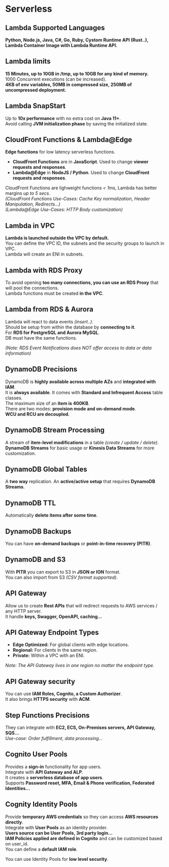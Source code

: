 # Serverless

## Lambda Supported Languages

**Python, Node.js, Java, C#, Go, Ruby, Cystom Runtime API (Rust..), Lambda Container Image with Lambda Runtime API.**

## Lambda limits

**15 Minutes, up to 10GB in /tmp, up to 10GB for any kind of memory.**  
1000 Concurrent executions (can be increased).  
**4KB of env variables, 50MB in compressed size, 250MB of uncompressed deployment.**

## Lambda SnapStart

Up to **10x performance** with no extra cost on **Java 11+**.  
Avoid calling **JVM initialization phase** by saving the initialized state.

## CloudFront Functions & Lambda@Edge

**Edge functions** for low latency serverless functions.  
- **CloudFront Functions** are in **JavaScript**. Used to change **viewer requests and responses**.
- **Lambda@Edge** in **NodeJS / Python**. Used to change **CloudFront requests and responses**.  

CloudFront Functions are lighweight functions *< 1ms*, Lambda has better margins *up to 5 secs*.   
*(CloudFront Functions Use-Cases: Cache Key normalization, Header Manipulation, Redirects...)*  
*(Lambda@Edge Use-Cases: HTTP Body customization)*

## Lambda in VPC

**Lambda is launched outside the VPC by default.**  
You can define the VPC ID, the subnets and the security groups to launch in VPC.  
Lambda will create an ENI in subnets.  

## Lambda with RDS Proxy

To avoid opening **too many connections, you can use an RDS Proxy** that will pool the connections.  
Lambda functions must be created **in the VPC**.

## Lambda from RDS & Aurora

Lambda will react to data events *(insert..)*.  
Should be setup from within the database by **connecting to it**.  
For **RDS for PostgreSQL and Aurora MySQL**.  
DB must have the same functions.  

*(Note: RDS Event Notifications does NOT offer access to data or data information)*

## DynamoDB Precisions

DynamoDB is **highly available across multiple AZs** and **integrated with IAM**.  
It is **always available**. It comes with **Standard and Infrequent Access** table classes.  
The maximum size of an **item is 400KB**.  
There are two modes: **provision mode and on-demand mode**.  
**WCU and RCU are decoupled.**

## DynamoDB Stream Processing

A stream of **item-level modifications** in a table *(create / update / delete)*.  
**DynamoDB Streams** for basic usage or **Kinesis Data Streams** for more customization.

## DynamoDB Global Tables

A **two way** replication. An **active/active setup** that requires **DynamoDB Streams**.

## DynamoDB TTL

Automatically **delete items after some time**.

## DynamoDB Backups

You can have **on-demand backups** or **point-in-time recovery (PITR)**.

## DynamoDB and S3

With **PITR** you can export to S3 in **JSON or ION** format.  
You can also import from S3 *(CSV format supported)*.

## API Gateway

Allow us to create **Rest APIs** that will redirect requests to AWS services / any HTTP server.  
It handle **keys, Swagger, OpenAPI, caching...**

## API Gateway Endpoint Types

- **Edge Optimized:** For global clients with edge locations.
- **Regional:** For clients in the same region.
- **Private:** Within a VPC with an ENI.

*Note: The API Gateway lives in one region no matter the endpoint type.*

## API Gateway security 

You can use **IAM Roles, Cognito, a Custom Authorizer**.  
It also brings **HTTPS security** with **ACM**.

## Step Functions Precisions

They can integrate with **EC2, ECS, On-Premises servers, API Gateway, SQS...**  
*Use-case: Order fulfillment, data processing...*

## Cognito User Pools

Provides a **sign-in** functionality for app users.  
Integrate with **API Gateway and ALP**.  
It creates a **serverless database of app users**.  
Supports **Password reset, MFA, Email & Phone verification, Federated Identities...**  

## Cognity Identity Pools

Provide **temporary AWS credentials** so they can access **AWS resources directly**.  
Integrate with **User Pools** as an identity provider.  
**Users source can be User Pools, 3rd party login...**  
**IAM Policies applied are defined in Cognito** and can be customized based on user_id.  
You can define a **default IAM role**.

You can use Identity Pools for **low level security**.



